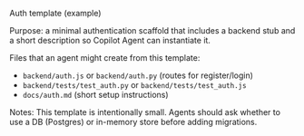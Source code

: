 Auth template (example)

Purpose: a minimal authentication scaffold that includes a backend stub and a short description so Copilot Agent can instantiate it.

Files that an agent might create from this template:
- `backend/auth.js` or `backend/auth.py` (routes for register/login)
- `backend/tests/test_auth.py` or `backend/tests/test_auth.js`
- `docs/auth.md` (short setup instructions)

Notes: This template is intentionally small. Agents should ask whether to use a DB (Postgres) or in-memory store before adding migrations.
